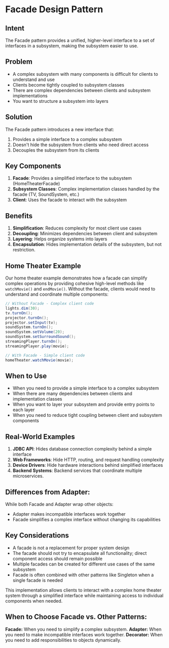 # Facade Design Pattern

## Intent
The Facade pattern provides a unified, higher-level interface to a set of interfaces in a subsystem, making the subsystem easier to use.

## Problem
- A complex subsystem with many components is difficult for clients to understand and use
- Clients become tightly coupled to subsystem classes
- There are complex dependencies between clients and subsystem implementations
- You want to structure a subsystem into layers

## Solution
The Facade pattern introduces a new interface that:
1. Provides a simple interface to a complex subsystem
2. Doesn't hide the subsystem from clients who need direct access
3. Decouples the subsystem from its clients

## Key Components

1. **Facade**: Provides a simplified interface to the subsystem (HomeTheaterFacade)
2. **Subsystem Classes**: Complex implementation classes handled by the facade (TV, SoundSystem, etc.)
3. **Client**: Uses the facade to interact with the subsystem

## Benefits

1. **Simplification**: Reduces complexity for most client use cases
2. **Decoupling**: Minimizes dependencies between client and subsystem
3. **Layering**: Helps organize systems into layers
4. **Encapsulation**: Hides implementation details of the subsystem, but not restriction.

## Home Theater Example

Our home theater example demonstrates how a facade can simplify complex operations by providing cohesive high-level methods like `watchMovie()` and `endMovie()`. Without the facade, clients would need to understand and coordinate multiple components:

```java
// Without Facade - Complex client code
lights.dim(30);
tv.turnOn();
projector.turnOn();
projector.setInput(tv);
soundSystem.turnOn();
soundSystem.setVolume(20);
soundSystem.setSurroundSound();
streamingPlayer.turnOn();
streamingPlayer.play(movie);

// With Facade - Simple client code
homeTheater.watchMovie(movie);
```

## When to Use

- When you need to provide a simple interface to a complex subsystem
- When there are many dependencies between clients and implementation classes
- When you want to layer your subsystem and provide entry points to each layer
- When you need to reduce tight coupling between client and subsystem components

## Real-World Examples

1. **JDBC API**: Hides database connection complexity behind a simple interface
2. **Web Frameworks**: Hide HTTP, routing, and request handling complexity
3. **Device Drivers**: Hide hardware interactions behind simplified interfaces
4. **Backend Systems**: Backend services that coordinate multiple microservices.

## Differences from Adapter: 
While both Facade and Adapter wrap other objects:
* Adapter makes incompatible interfaces work together
* Facade simplifies a complex interface without changing its capabilities

## Key Considerations

- A facade is not a replacement for proper system design
- The facade should not try to encapsulate all functionality; direct component access should remain possible
- Multiple facades can be created for different use cases of the same subsystem
- Facade is often combined with other patterns like Singleton when a single facade is needed

This implementation allows clients to interact with a complex home theater system through a simplified interface while maintaining access to individual components when needed.

## When to Choose Facade vs. Other Patterns:

**Facade:** When you need to simplify a complex subsystem.
**Adapter:** When you need to make incompatible interfaces work together.
**Decorator:** When you need to add responsibilities to objects dynamically.